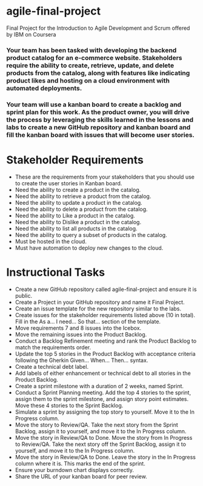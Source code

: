 # agile-final-project
Final Project for the Introduction to Agile Development and Scrum offered by IBM on Coursera


### Your team has been tasked with developing the backend product catalog for an e-commerce website. Stakeholders require the ability to create, retrieve, update, and delete products from the catalog, along with features like indicating product likes and hosting on a cloud environment with automated deployments. 
### Your team will use a kanban board to create a backlog and sprint plan for this work. As the product owner, you will drive the process by leveraging the skills learned in the lessons and labs to create a new GitHub repository and kanban board and fill the kanban board with issues that will become user stories.


# Stakeholder Requirements
- These are the requirements from your stakeholders that you should use to create the user stories in Kanban board.
- Need the ability to create a product in the catalog.
- Need the ability to retrieve a product from the catalog.
- Need the ability to update a product in the catalog.
- Need the ability to delete a product from the catalog.
- Need the ability to Like a product in the catalog.
- Need the ability to Dislike a product in the catalog.
- Need the ability to list all products in the catalog.
- Need the ability to query a subset of products in the catalog.
- Must be hosted in the cloud.
- Must have automation to deploy new changes to the cloud.

# Instructional Tasks
- Create a new GitHub repository called agile-final-project and ensure it is public.
- Create a Project in your GitHub repository and name it Final Project.
- Create an issue template for the new repository similar to the labs.
- Create issues for the stakeholder requirements listed above (10 in total). Fill in the As a… I need… So that… section of the template.
- Move requirements 7 and 8 issues into the Icebox.
- Move the remaining issues into the Product Backlog.
- Conduct a Backlog Refinement meeting and rank the Product Backlog to match the requirements order.
- Update the top 5 stories in the Product Backlog with acceptance criteria following the Gherkin Given… When… Then… syntax.
- Create a technical debt label.
- Add labels of either enhancement or technical debt to all stories in the Product Backlog.
- Create a sprint milestone with a duration of 2 weeks, named Sprint.
- Conduct a Sprint Planning meeting. Add the top 4 stories to the sprint, assign them to the sprint milestone, and assign story point estimates. Move these 4 stories to the Sprint Backlog.
- Simulate a sprint by assigning the top story to yourself. Move it to the In Progress column.
- Move the story to Review/QA. Take the next story from the Sprint Backlog, assign it to yourself, and move it to the In Progress column.
- Move the story in Review/QA to Done. Move the story from In Progress to Review/QA. Take the next story off the Sprint Backlog, assign it to yourself, and move it to the In Progress column.
- Move the story in Review/QA to Done. Leave the story in the In Progress column where it is. This marks the end of the sprint.
- Ensure your burndown chart displays correctly.
- Share the URL of your kanban board for peer review.
